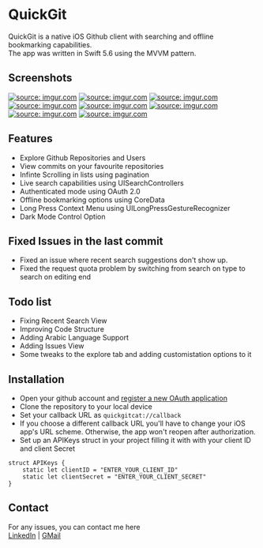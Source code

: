 # QuickGit
QuickGit is a native iOS Github client with searching and offline bookmarking capabilities. \
The app was written in Swift 5.6 using the MVVM pattern.

## Screenshots
<a href="https://imgur.com/zKALpmw"><img src="https://i.imgur.com/zKALpmwl.png" title="source: imgur.com" /></a>
<a href="https://imgur.com/yb2o75i"><img src="https://i.imgur.com/yb2o75il.png" title="source: imgur.com" /></a>
<a href="https://imgur.com/3Cp9KU0"><img src="https://i.imgur.com/3Cp9KU0l.png" title="source: imgur.com" /></a>
<a href="https://imgur.com/WGorTzR"><img src="https://i.imgur.com/WGorTzRl.png" title="source: imgur.com" /></a>
<a href="https://imgur.com/GzaJCm2"><img src="https://i.imgur.com/GzaJCm2l.png" title="source: imgur.com" /></a>
<a href="https://imgur.com/Sfy3IUm"><img src="https://i.imgur.com/Sfy3IUml.png" title="source: imgur.com" /></a>
<a href="https://imgur.com/pAdoWNf"><img src="https://i.imgur.com/pAdoWNf.png" title="source: imgur.com" /></a>
<a href="https://imgur.com/fcJHEqW"><img src="https://i.imgur.com/fcJHEqW.png" title="source: imgur.com" /></a>

## Features
- Explore Github Repositories and Users
- View commits on your favourite repositories
- Infinte Scrolling in lists using pagination
- Live search capabilities using UISearchControllers
- Authenticated mode using OAuth 2.0
- Offline bookmarking options using CoreData
- Long Press Context Menu using UILongPressGestureRecognizer
- Dark Mode Control Option

## Fixed Issues in the last commit
- Fixed an issue where recent search suggestions don't show up.
- Fixed the request quota problem by switching from search on type to search on editing end

## Todo list
- Fixing Recent Search View
- Improving Code Structure
- Adding Arabic Language Support
- Adding Issues View
- Some tweaks to the explore tab and adding customistation options to it

## Installation
- Open your github account and [register a new OAuth application](https://github.com/settings/applications/new)
- Clone the repository to your local device
- Set your callback URL as `quickgitcat://callback`
- If you choose a different callback URL you'll have to change your iOS app's URL scheme. Otherwise, the app won't reopen after authorization.
- Set up an APIKeys struct in your project filling it with with your client ID and client Secret
```
struct APIKeys {
    static let clientID = "ENTER_YOUR_CLIENT_ID"
    static let clientSecret = "ENTER_YOUR_CLIENT_SECRET"
}
```

## Contact
For any issues, you can contact me here\
[LinkedIn](https://www.linkedin.com/in/lefathy/) | [GMail](mailto:ahmedfathy.mha@gmail.com)
